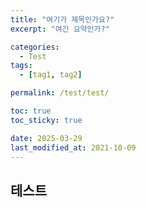 ```yaml
---
title: "여기가 제목인가요?"
excerpt: "여긴 요약인가?"

categories:
  - Test
tags:
  - [tag1, tag2]

permalink: /test/test/

toc: true
toc_sticky: true

date: 2025-03-29
last_modified_at: 2021-10-09
---
```


## 테스트